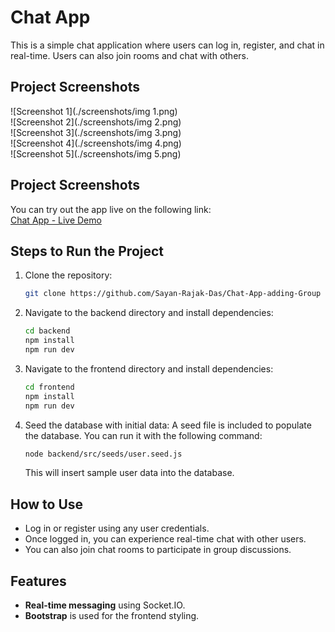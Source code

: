 

# Chat App

This is a simple chat application where users can log in, register, and chat in real-time. Users can also join rooms and chat with others.

## Project Screenshots

![Screenshot 1](./screenshots/img 1.png)  
![Screenshot 2](./screenshots/img 2.png)  
![Screenshot 3](./screenshots/img 3.png)  
![Screenshot 4](./screenshots/img 4.png)  
![Screenshot 5](./screenshots/img 5.png)

## Project Screenshots

You can try out the app live on the following link:  
[Chat App - Live Demo](https://chat-app-adding-group.onrender.com/)


## Steps to Run the Project

1. Clone the repository:
   ```bash
   git clone https://github.com/Sayan-Rajak-Das/Chat-App-adding-Group
   ```

2. Navigate to the backend directory and install dependencies:
   ```bash
   cd backend
   npm install
   npm run dev
   ```

3. Navigate to the frontend directory and install dependencies:
   ```bash
   cd frontend
   npm install
   npm run dev
   ```

4. Seed the database with initial data:
   A seed file is included to populate the database. You can run it with the following command:
   ```bash
   node backend/src/seeds/user.seed.js
   ```
   This will insert sample user data into the database.

## How to Use

- Log in or register using any user credentials.
- Once logged in, you can experience real-time chat with other users.
- You can also join chat rooms to participate in group discussions.

## Features

- **Real-time messaging** using Socket.IO.
- **Bootstrap** is used for the frontend styling.

